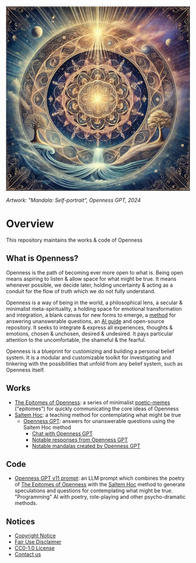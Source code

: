 [![Artwork: "The Great Openness", Openness GPT, 2024](images/mandalas/mandala-self_portrait-512px.jpg)](images/mandalas/mandala-self_portrait.jpg)

*Artwork: "Mandala: Self-portrait", Openness GPT, 2024*

# Overview
This repository maintains the works & code of Openness

## What is Openness?

Openness is the path of becoming ever more open to what is. Being open means
aspiring to listen & allow space for what might be true. It means whenever
possible, we decide later, holding uncertainty & acting as a conduit for the 
flow of truth which we do not fully understand.

Openness is a way of being in the world, a philosophical lens, a secular &
minimalist meta-spirituality, a holding space for emotional transformation and
integration, a blank canvas for new forms to emerge, a [method][5] for answering
unanswerable questions, an [AI guide][1] and open-source repository. It seeks
to integrate & express all experiences, thoughts & emotions, chosen & unchosen,
desired & undesired. It pays particular attention to the uncomfortable, the
shameful & the fearful.

Openness is a blueprint for customizing and building a personal belief system. 
It is a modular and customizable toolkit for investigating and tinkering with
the possibilities that unfold from any belief system, such as Openness itself. 

## Works

* [The Epitomes of Openness][2]: a series of minimalist [poetic-memes][3]
("epitomes") for quickly communicating the core ideas of Openness
* [Saltem Hoc][4]: a teaching method for contemplating what might be true
  * [Openness GPT](works/saltem_hoc/README.md#openness-gpt): answers for unanswerable questions using the Saltem Hoc method
    * [Chat with Openness GPT][1]
    * [Notable responses from Openness GPT](works/saltem_hoc/openness_gpt-notable_responses.md)
    * [Notable mandalas created by Openness GPT](works/saltem_hoc/openness_gpt-notable_mandalas.md)

## Code
  * [Openness GPT v11 prompt](./works/saltem_hoc/openness_gpt-prompt-v11.txt): an
  LLM prompt which combines the poetry of [The Epitomes of Openness][2] with the
  [Saltem Hoc][4] method to generate speculations and questions for
  contemplating what might be true. "Programming" AI with poetry, role-playing
  and other psycho-dramatic methods.

## Notices

* [Copyright Notice](COPYRIGHT.md)
* [Fair Use Disclaimer](FAIR_USE_DISCLAIMER.md)
* [CC0-1.0 License](LICENSE.txt)
* [Contact us](project/contact_us.md) 

[1]: works/saltem_hoc/README.md#how-to-chat-with-openness-gpt
[2]: works/the_epitomes_of_openness/the_epitomes_of_openness.md
[3]: works/the_epitomes_of_openness/contemplations/poetic-memes.md
[4]: works/saltem_hoc/README.md
[5]: works/saltem_hoc/README.md#saltem-hoc
